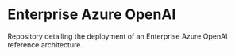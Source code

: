 # Enterprise Azure OpenAI
Repository detailing the deployment of an Enterprise Azure OpenAI reference architecture.
